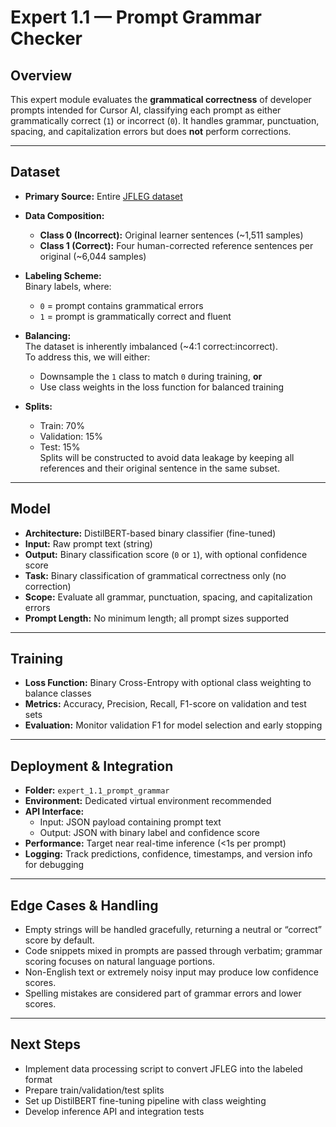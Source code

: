 # Expert 1.1 — Prompt Grammar Checker

## Overview

This expert module evaluates the **grammatical correctness** of developer prompts intended for Cursor AI, classifying each prompt as either grammatically correct (`1`) or incorrect (`0`). It handles grammar, punctuation, spacing, and capitalization errors but does **not** perform corrections.

---

## Dataset

- **Primary Source:** Entire [JFLEG dataset](https://web.eecs.umich.edu/~jfleg/)
- **Data Composition:**
  - **Class 0 (Incorrect):** Original learner sentences (~1,511 samples)
  - **Class 1 (Correct):** Four human-corrected reference sentences per original (~6,044 samples)
- **Labeling Scheme:**  
  Binary labels, where:  
  - `0` = prompt contains grammatical errors  
  - `1` = prompt is grammatically correct and fluent
- **Balancing:**  
  The dataset is inherently imbalanced (~4:1 correct:incorrect).  
  To address this, we will either:  
  - Downsample the `1` class to match `0` during training, **or**  
  - Use class weights in the loss function for balanced training

- **Splits:**  
  - Train: 70%  
  - Validation: 15%  
  - Test: 15%  
  Splits will be constructed to avoid data leakage by keeping all references and their original sentence in the same subset.

---

## Model

- **Architecture:** DistilBERT-based binary classifier (fine-tuned)
- **Input:** Raw prompt text (string)
- **Output:** Binary classification score (`0` or `1`), with optional confidence score
- **Task:** Binary classification of grammatical correctness only (no correction)
- **Scope:** Evaluate all grammar, punctuation, spacing, and capitalization errors
- **Prompt Length:** No minimum length; all prompt sizes supported

---

## Training

- **Loss Function:** Binary Cross-Entropy with optional class weighting to balance classes
- **Metrics:** Accuracy, Precision, Recall, F1-score on validation and test sets
- **Evaluation:** Monitor validation F1 for model selection and early stopping

---

## Deployment & Integration

- **Folder:** `expert_1.1_prompt_grammar`
- **Environment:** Dedicated virtual environment recommended
- **API Interface:**  
  - Input: JSON payload containing prompt text  
  - Output: JSON with binary label and confidence score  
- **Performance:** Target near real-time inference (<1s per prompt)
- **Logging:** Track predictions, confidence, timestamps, and version info for debugging

---

## Edge Cases & Handling

- Empty strings will be handled gracefully, returning a neutral or “correct” score by default.
- Code snippets mixed in prompts are passed through verbatim; grammar scoring focuses on natural language portions.
- Non-English text or extremely noisy input may produce low confidence scores.
- Spelling mistakes are considered part of grammar errors and lower scores.

---

## Next Steps

- Implement data processing script to convert JFLEG into the labeled format
- Prepare train/validation/test splits
- Set up DistilBERT fine-tuning pipeline with class weighting
- Develop inference API and integration tests
